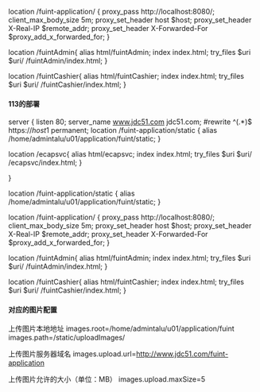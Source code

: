 location /fuint-application/ {
proxy_pass http://localhost:8080/;
client_max_body_size 5m;
proxy_set_header host $host;
proxy_set_header X-Real-IP $remote_addr;
proxy_set_header X-Forwarded-For $proxy_add_x_forwarded_for;
}


 location /fuintAdmin{
                    alias   html/fuintAdmin;
                    index  index.html;
                    try_files $uri $uri/ /fuintAdmin/index.html;
                }

 location /fuintCashier{
                    alias   html/fuintCashier;
                    index  index.html;
                    try_files $uri $uri/ /fuintCashier/index.html;
                }




#### 113的部署

server {
    listen 80;
    server_name www.jdc51.com  jdc51.com;
    #rewrite ^(.*)$ https://${host}$1 permanent; 
 location /fuint-application/static {
        alias /home/admintalu/u01/application/fuint/static;
    }

  location /ecapsvc{
                    alias   html/ecapsvc;
                    index  index.html;
                    try_files $uri $uri/ /ecapsvc/index.html;
                }


}





 location /fuint-application/static {
        alias /home/admintalu/u01/application/fuint/static;
    }

location /fuint-application/ {
proxy_pass http://localhost:8080/;
client_max_body_size 5m;
proxy_set_header host $host;
proxy_set_header X-Real-IP $remote_addr;
proxy_set_header X-Forwarded-For $proxy_add_x_forwarded_for;
}


 location /fuintAdmin{
                    alias   html/fuintAdmin;
                    index  index.html;
                    try_files $uri $uri/ /fuintAdmin/index.html;
                }

 location /fuintCashier{
                    alias   html/fuintCashier;
                    index  index.html;
                    try_files $uri $uri/ /fuintCashier/index.html;
                }

#### 对应的图片配置

 上传图片本地地址
images.root=/home/admintalu/u01/application/fuint
images.path=/static/uploadImages/

 上传图片服务器域名
images.upload.url=http://www.jdc51.com/fuint-application

 上传图片允许的大小（单位：MB）
images.upload.maxSize=5